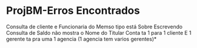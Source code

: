 # ProjBM-Erros Encontrados
Consulta de cliente e Funcionaria do Memso tipo está Sobre Escrevendo
Consulta de Saldo não mostra o Nome do Titular 
Conta ta 1 para 1 cliente 
E 1 gerente ta pra uma 1 agencia (1 agencia tem varios gerentes)* 

